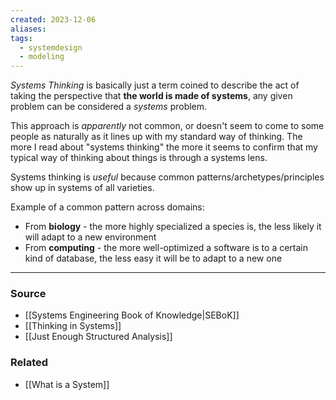 ```yaml
---
created: 2023-12-06
aliases: 
tags:
  - systemdesign
  - modeling
---
```

*Systems Thinking* is basically just a term coined to describe the act of taking the perspective that **the world is made of systems**, any given problem can be considered a *systems* problem.

This approach is *apparently* not common, or doesn't seem to come to some people as naturally as it lines up with my standard way of thinking. The more I read about "systems thinking" the more it seems to confirm that my typical way of thinking about things is through a systems lens.

Systems thinking is *useful* because common patterns/archetypes/principles show up in systems of all varieties. 

Example of a common pattern across domains:
- From **biology** - the more highly specialized a species is, the less likely it will adapt to a new environment
- From **computing** - the more well-optimized a software is to a certain kind of database, the less easy it will be to adapt to a new one

****
### Source
- [[Systems Engineering Book of Knowledge|SEBoK]]
- [[Thinking in Systems]]
- [[Just Enough Structured Analysis]]

### Related
- [[What is a System]]